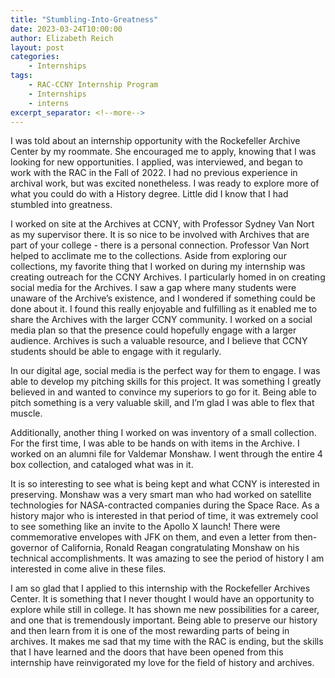 ```yaml
---
title: "Stumbling-Into-Greatness"
date: 2023-03-24T10:00:00
author: Elizabeth Reich
layout: post
categories:
    - Internships
tags:
    - RAC-CCNY Internship Program
    - Internships
    - interns
excerpt_separator: <!--more-->
---
```


I was told about an internship opportunity with the Rockefeller Archive Center by my roommate. She encouraged me to apply, knowing that I was looking for new opportunities. I applied, was interviewed, and began to work with the RAC in the Fall of 2022. I had no previous experience in archival work, but was excited nonetheless. I was ready to explore more of what you could do with a History degree. Little did I know that I had stumbled into greatness.

<!--more-->

I worked on site at the Archives at CCNY, with Professor Sydney Van Nort as my supervisor there. It is so nice to be involved with Archives that are part of your college - there is a personal connection. Professor Van Nort helped to acclimate me to the collections. Aside from exploring our collections, my favorite thing that I worked on during my internship was creating outreach for the CCNY Archives. I particularly homed in on creating social media for the Archives. I saw a gap where many students were unaware of the Archive’s existence, and I wondered if something could be done about it. I found this really enjoyable and fulfilling as it enabled me to share the Archives with the larger CCNY community. I worked on a social media plan so that the presence could hopefully engage with a larger audience. Archives is such a valuable resource, and I believe that CCNY students should be able to engage with it regularly.

In our digital age, social media is the perfect way for them to engage. I was able to develop my pitching skills for this project. It was something I greatly believed in and wanted to convince my superiors to go for it. Being able to pitch something is a very valuable skill, and I’m glad I was able to flex that muscle.

Additionally, another thing I worked on was inventory of a small collection. For the first time, I was able to be hands on with items in the Archive. I worked on an alumni file for Valdemar Monshaw. I went through the entire 4 box collection, and cataloged what was in it. 

It is so interesting to see what is being kept and what CCNY is interested in preserving. Monshaw was a very smart man who had worked on satellite technologies for NASA-contracted companies during the Space Race. As a history major who is interested in that period of time, it was extremely cool to see something like an invite to the Apollo X launch! There were commemorative envelopes with JFK on them, and even a letter from then-governor of California, Ronald Reagan congratulating Monshaw on his technical accomplishments. It was amazing to see the period of history I am interested in come alive in these files.

I am so glad that I applied to this internship with the Rockefeller Archives Center. It is something that I never thought I would have an opportunity to explore while still in college. It has shown me new possibilities for a career, and one that is tremendously important. Being able to preserve our history and then learn from it is one of the most rewarding parts of being in archives. It makes me sad that my time with the RAC is ending, but the skills that I have learned and the doors that have been opened from this internship have reinvigorated my love for the field of history and archives.
